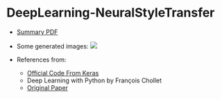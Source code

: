 # DeepLearning-NeuralStyleTransfer

* [Summary PDF](https://github.com/kvong/DeepLearning-NeuralStyleTransfer/blob/master/NeuralStyleTransfer.pdf)

* Some generated images:
    ![](./screenshot/result.png)

* References from:
  * [Official Code From Keras](https://keras.io/examples/neural_style_transfer/)
  * Deep Learning with Python by François Chollet
  * [Original Paper](https://arxiv.org/pdf/1508.06576.pdf)
  
